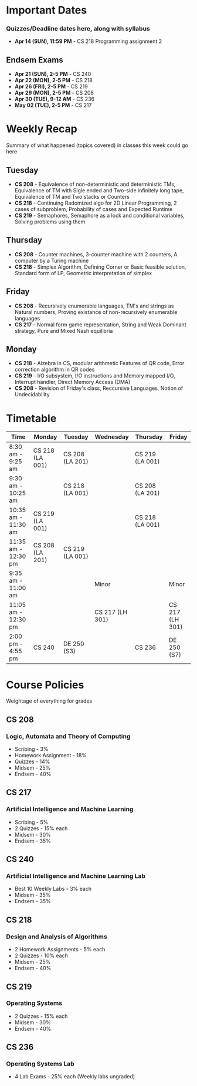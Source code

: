 # Important Dates

### Quizzes/Deadline dates here, along with syllabus

- **Apr 14 (SUN), 11:59 PM** - CS 218 Programming assignment 2

## Endsem Exams

- **Apr 21 (SUN), 2-5 PM**  - CS 240
- **Apr 22 (MON), 2-5 PM**  - CS 218
- **Apr 26 (FRI), 2-5 PM**  - CS 219
- **Apr 29 (MON), 2-5 PM**  - CS 208
- **Apr 30 (TUE), 9-12 AM** - CS 236
- **May 02 (TUE), 2-5 PM**  - CS 217

# Weekly Recap

Summary of what happened (topics covered) in classes this week could go here

## Tuesday

- **CS 208** - Equivalence of non-deterministic and deterministic TMs, Equivalence of TM with Sigle ended and Two-side infinitely long tape, Equivalence of TM and Two stacks or Counters
- **CS 218** - Continuing Radomized algo for 2D Linear Programming, 2 cases of subproblem, Probability of cases and Expected Runtime
- **CS 219** - Semaphores, Semaphore as a lock and conditional variables, Solving problems using them

## Thursday

- **CS 208** - Counter machines, 3-counter machine with 2 counters, A computer by a Turing machine
- **CS 218** - Simplex Algorithm, Defining Corner or Basic feasible solution, Standard form of LP, Geometric interpretation of simplex

## Friday

- **CS 208** - Recursively enumerable languages, TM's and strings as Natural numbers, Proving existance of non-recursively enumerable languages
- **CS 217** - Normal form game representation, String and Weak Dominant strategy, Pure and Mixed Nash equilibria

## Monday

- **CS 218** - Alzebra in CS, modular arithmetic Features of QR code, Error correction algorithm in QR codes
- **CS 219** - I/O subsystem, I/O instructions and Memory mapped I/O, Interrupt handler, Direct Memory Access (DMA)
- **CS 208** - Revision of Friday's class, Reccursive Languages, Notion of Undecidability

# Timetable

| Time                | Monday          | Tuesday         | Wednesday       | Thursday        | Friday         |
|---------------------|-----------------|-----------------|-----------------|-----------------|----------------|
| 8:30 am - 9:25 am   | CS 218 (LA 001) | CS 208 (LA 201) |                 | CS 219 (LA 001) |                |
| 9:30 am - 10:25 am  |                 | CS 218 (LA 001) |                 | CS 208 (LA 201) |                |
| 10:35 am - 11:30 am | CS 219 (LA 001) |                 |                 | CS 218 (LA 001) |                |
| 11:35 am - 12:30 pm | CS 208 (LA 201) | CS 219 (LA 001) |                 |                 |                |
| 9:35 am - 11:00 am  |                 |                 | Minor           |                 | Minor          |
| 11:05 am - 12:30 pm |                 |                 | CS 217 (LH 301) |                 | CS 217 (LH 301)|
| 2:00 pm - 4:55 pm   | CS 240          | DE 250 (S3)     |                 | CS 236          | DE 250 (S7)    |

# Course Policies

Weightage of everything for grades

## CS 208

### Logic, Automata and Theory of Computing

- Scribing - 3%
- Homework Assignment - 18%
- Quizzes - 14%
- Midsem - 25%
- Endsem - 40%

## CS 217

### Artificial Intelligence and Machine Learning

- Scribing - 5%
- 2 Quizzes - 15% each
- Midsem - 30%
- Endsem - 35%

## CS 240

### Artificial Intelligence and Machine Learning Lab

- Best 10 Weekly Labs - 3% each
- Midsem - 35%
- Endsem - 35%

## CS 218

### Design and Analysis of Algorithms

- 2 Homework Assignments - 5% each
- 2 Quizzes - 10% each
- Midsem - 25%
- Endsem - 40%

## CS 219

### Operating Systems

- 2 Quizzes - 15% each
- Midsem - 30%
- Endsem - 40%

## CS 236

### Operating Systems Lab

- 4 Lab Exams - 25% each (Weekly labs ungraded)
